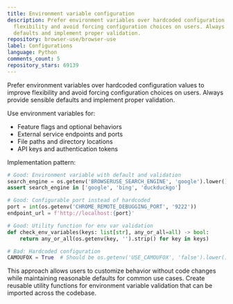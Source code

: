 ```yaml
---
title: Environment variable configuration
description: Prefer environment variables over hardcoded configuration values to improve
  flexibility and avoid forcing configuration choices on users. Always provide sensible
  defaults and implement proper validation.
repository: browser-use/browser-use
label: Configurations
language: Python
comments_count: 5
repository_stars: 69139
---
```


Prefer environment variables over hardcoded configuration values to improve flexibility and avoid forcing configuration choices on users. Always provide sensible defaults and implement proper validation.

Use environment variables for:
- Feature flags and optional behaviors
- External service endpoints and ports  
- File paths and directory locations
- API keys and authentication tokens

Implementation pattern:
```python
# Good: Environment variable with default and validation
search_engine = os.getenv('BROWSERUSE_SEARCH_ENGINE', 'google').lower().strip()
assert search_engine in ['google', 'bing', 'duckduckgo']

# Good: Configurable port instead of hardcoded
port = int(os.getenv('CHROME_REMOTE_DEBUGGING_PORT', '9222'))
endpoint_url = f'http://localhost:{port}'

# Good: Utility function for env var validation
def check_env_variables(keys: list[str], any_or_all=all) -> bool:
    return any_or_all(os.getenv(key, '').strip() for key in keys)

# Bad: Hardcoded configuration
CAMOUFOX = True  # Should be os.getenv('USE_CAMOUFOX', 'false').lower() == 'true'
```

This approach allows users to customize behavior without code changes while maintaining reasonable defaults for common use cases. Create reusable utility functions for environment variable validation that can be imported across the codebase.